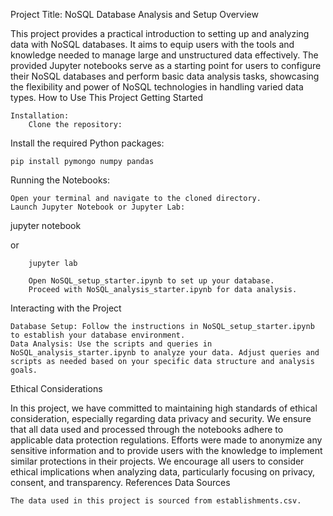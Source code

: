 Project Title: NoSQL Database Analysis and Setup
Overview

This project provides a practical introduction to setting up and analyzing data with NoSQL databases. It aims to equip users with the tools and knowledge needed to manage large and unstructured data effectively. The provided Jupyter notebooks serve as a starting point for users to configure their NoSQL databases and perform basic data analysis tasks, showcasing the flexibility and power of NoSQL technologies in handling varied data types.
How to Use This Project
Getting Started

    Installation:
        Clone the repository:

Install the required Python packages:

    pip install pymongo numpy pandas

Running the Notebooks:

    Open your terminal and navigate to the cloned directory.
    Launch Jupyter Notebook or Jupyter Lab:

jupyter notebook

or

        jupyter lab

        Open NoSQL_setup_starter.ipynb to set up your database.
        Proceed with NoSQL_analysis_starter.ipynb for data analysis.

Interacting with the Project

    Database Setup: Follow the instructions in NoSQL_setup_starter.ipynb to establish your database environment.
    Data Analysis: Use the scripts and queries in NoSQL_analysis_starter.ipynb to analyze your data. Adjust queries and scripts as needed based on your specific data structure and analysis goals.

Ethical Considerations

In this project, we have committed to maintaining high standards of ethical consideration, especially regarding data privacy and security. We ensure that all data used and processed through the notebooks adhere to applicable data protection regulations. Efforts were made to anonymize any sensitive information and to provide users with the knowledge to implement similar protections in their projects. We encourage all users to consider ethical implications when analyzing data, particularly focusing on privacy, consent, and transparency.
References
Data Sources

    The data used in this project is sourced from establishments.csv.

